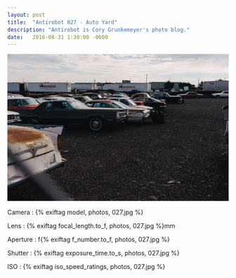 ```yaml
---
layout: post
title:  "Antirobot 027 - Auto Yard"
description: "Antirobot is Cory Grunkemeyer's photo blog."
date:   2016-08-31 1:30:00 -0600
---
```


![027 - Auto Yard](/photos/027.jpg)

Camera
: {% exiftag model, photos, 027.jpg %}

Lens
: {% exiftag focal_length.to_f, photos, 027.jpg %}mm

Aperture
: f{% exiftag f_number.to_f, photos, 027.jpg %}

Shutter
: {% exiftag exposure_time.to_s, photos, 027.jpg %}

ISO
: {% exiftag iso_speed_ratings, photos, 027.jpg %}
